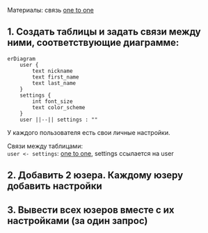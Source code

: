 ﻿Материалы: связь [one to one](https://gitlab.com/golodnyuk.iv/db_2022/-/blob/main/%D0%9C%D0%B0%D1%82%D0%B5%D1%80%D0%B8%D0%B0%D0%BB%D1%8B%20%D0%BF%D0%BE%20%D0%BA%D1%83%D1%80%D1%81%D1%83/02.%20%D0%A1%D0%B2%D1%8F%D0%B7%D1%8C%20one%20to%20one.md)

## 1. Создать таблицы и задать связи между ними, соответствующие диаграмме:

```mermaid
erDiagram
    user {
        text nickname
        text first_name
        text last_name
    }
    settings {
        int font_size
        text color_scheme
    }
    user ||--|| settings : ""
```

У каждого пользователя есть свои личные настройки.

Связи между таблицами:\
`user <- settings`: [one to one](https://gitlab.com/golodnyuk.iv/db_2022/-/blob/main/%D0%9C%D0%B0%D1%82%D0%B5%D1%80%D0%B8%D0%B0%D0%BB%D1%8B%20%D0%BF%D0%BE%20%D0%BA%D1%83%D1%80%D1%81%D1%83/02.%20%D0%A1%D0%B2%D1%8F%D0%B7%D1%8C%20one%20to%20one.md), settings ссылается на user

## 2. Добавить 2 юзера. Каждому юзеру добавить настройки

## 3. Вывести всех юзеров вместе с их настройками (за один запрос)
